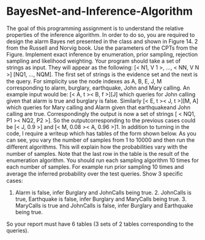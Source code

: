 # BayesNet-and-Inference-Algorithm

The goal of this programming assignment is to understand the relative properties of the inference algorithm. In order to do so, you are required to design the alarm Bayes net presented in the class and shown in Figure 14. 2 from the Russell and Norvig book. Use the parameters of the CPTs from the Figure. Implement exact inference by enumeration, prior sampling, rejection sampling and likelihood weighting. Your program should take a set of strings as input. They will appear as the following: [< N1, V 1 >, ..., < NN, V N >] [NQ1, ..., NQM]. The ﬁrst set of strings is the evidence set and the next is the query. For simplicity use the node indexes as A, B, E, J, M corresponding to alarm, burglary, earthquake, John and Mary calling. An example input would be: [< A, t >< B, f >][J] which queries for John calling given that alarm is true and burglary is false. Similarly [< E, t >< J, t >][M, A] which queries for Mary calling and Alarm given that earthquakeand John calling are true. Correspondingly the output is now a set of strings [ < NQ1, P1 >< NQ2, P2 >]. So the outputcorresponding to the previous cases could be [< J, 0.9 >] and [< M, 0.08 >< A, 0.96 >]1. In addition to turning in the code, I require a writeup which has tables of the form shown below. As you can see, you vary the number of samples from 1 to 10000 and then run the diﬀerent algorithms. This will explain how the probabilities vary with the number of samples. Note that the last row in the table is the result of the enumeration algorithm. You should run each sampling algorithm 10 times for each number of samples. For example run prior sampling 10 times and average the inferred probability over the test queries. Show 3 speciﬁc cases:

1. Alarm is false, infer Burglary and JohnCalls being true. 2. JohnCalls is true, Earthquake is false, infer Burglary and MaryCalls being true. 3. MaryCalls is true and JohnCalls is false, infer Burglary and Earthquake being true.

So your report must have 6 tables (3 sets of 2 tables corresponding to the queries). 
